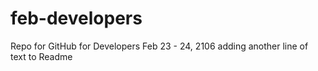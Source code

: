 # feb-developers
Repo for GitHub for Developers Feb 23 - 24, 2106
 adding another line of text to Readme
